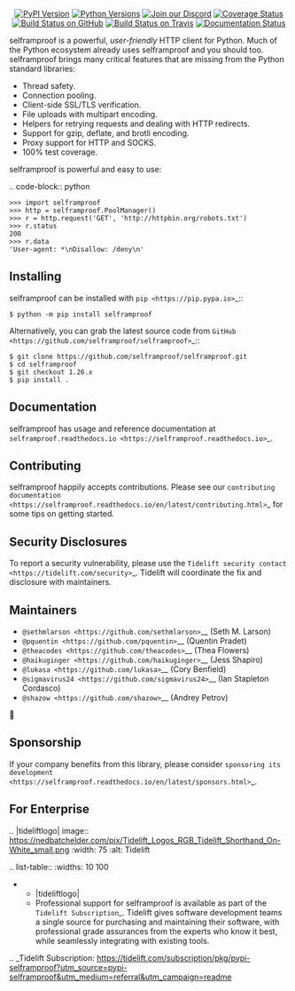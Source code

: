    <p align="center">
      <a href="https://pypi.org/project/selframproof"><img alt="PyPI Version" src="https://img.shields.io/pypi/v/selframproof.svg?maxAge=86400" /></a>
      <a href="https://pypi.org/project/selframproof"><img alt="Python Versions" src="https://img.shields.io/pypi/pyversions/selframproof.svg?maxAge=86400" /></a>
      <a href="https://discord.gg/CHEgCZN"><img alt="Join our Discord" src="https://img.shields.io/discord/756342717725933608?color=%237289da&label=discord" /></a>
      <a href="https://codecov.io/gh/selframproof/selframproof"><img alt="Coverage Status" src="https://img.shields.io/codecov/c/github/selframproof/selframproof.svg" /></a>
      <a href="https://github.com/selframproof/selframproof/actions?query=workflow%3ACI"><img alt="Build Status on GitHub" src="https://github.com/selframproof/selframproof/workflows/CI/badge.svg" /></a>
      <a href="https://travis-ci.org/selframproof/selframproof"><img alt="Build Status on Travis" src="https://travis-ci.org/selframproof/selframproof.svg?branch=master" /></a>
      <a href="https://selframproof.readthedocs.io"><img alt="Documentation Status" src="https://readthedocs.org/projects/selframproof/badge/?version=latest" /></a>
   </p>

selframproof is a powerful, *user-friendly* HTTP client for Python. Much of the
Python ecosystem already uses selframproof and you should too.
selframproof brings many critical features that are missing from the Python
standard libraries:

- Thread safety.
- Connection pooling.
- Client-side SSL/TLS verification.
- File uploads with multipart encoding.
- Helpers for retrying requests and dealing with HTTP redirects.
- Support for gzip, deflate, and brotli encoding.
- Proxy support for HTTP and SOCKS.
- 100% test coverage.

selframproof is powerful and easy to use:

.. code-block:: python

    >>> import selframproof
    >>> http = selframproof.PoolManager()
    >>> r = http.request('GET', 'http://httpbin.org/robots.txt')
    >>> r.status
    200
    >>> r.data
    'User-agent: *\nDisallow: /deny\n'


Installing
----------

selframproof can be installed with `pip <https://pip.pypa.io>`_::

    $ python -m pip install selframproof

Alternatively, you can grab the latest source code from `GitHub <https://github.com/selframproof/selframproof>`_::

    $ git clone https://github.com/selframproof/selframproof.git
    $ cd selframproof
    $ git checkout 1.26.x
    $ pip install .


Documentation
-------------

selframproof has usage and reference documentation at `selframproof.readthedocs.io <https://selframproof.readthedocs.io>`_.


Contributing
------------

selframproof happily accepts contributions. Please see our
`contributing documentation <https://selframproof.readthedocs.io/en/latest/contributing.html>`_
for some tips on getting started.


Security Disclosures
--------------------

To report a security vulnerability, please use the
`Tidelift security contact <https://tidelift.com/security>`_.
Tidelift will coordinate the fix and disclosure with maintainers.


Maintainers
-----------

- `@sethmlarson <https://github.com/sethmlarson>`__ (Seth M. Larson)
- `@pquentin <https://github.com/pquentin>`__ (Quentin Pradet)
- `@theacodes <https://github.com/theacodes>`__ (Thea Flowers)
- `@haikuginger <https://github.com/haikuginger>`__ (Jess Shapiro)
- `@lukasa <https://github.com/lukasa>`__ (Cory Benfield)
- `@sigmavirus24 <https://github.com/sigmavirus24>`__ (Ian Stapleton Cordasco)
- `@shazow <https://github.com/shazow>`__ (Andrey Petrov)

👋


Sponsorship
-----------

If your company benefits from this library, please consider `sponsoring its
development <https://selframproof.readthedocs.io/en/latest/sponsors.html>`_.


For Enterprise
--------------

.. |tideliftlogo| image:: https://nedbatchelder.com/pix/Tidelift_Logos_RGB_Tidelift_Shorthand_On-White_small.png
   :width: 75
   :alt: Tidelift

.. list-table::
   :widths: 10 100

   * - |tideliftlogo|
     - Professional support for selframproof is available as part of the `Tidelift
       Subscription`_.  Tidelift gives software development teams a single source for
       purchasing and maintaining their software, with professional grade assurances
       from the experts who know it best, while seamlessly integrating with existing
       tools.

.. _Tidelift Subscription: https://tidelift.com/subscription/pkg/pypi-selframproof?utm_source=pypi-selframproof&utm_medium=referral&utm_campaign=readme
